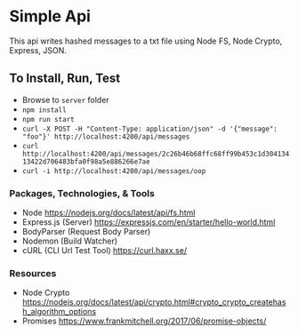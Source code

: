 # Simple Api
This api writes hashed messages to a txt file using Node FS, Node Crypto, Express, JSON.


## To Install, Run, Test
* Browse to `server` folder
* `npm install`
* `npm run start`
* `curl -X POST -H "Content-Type: application/json" -d '{"message": "foo"}' http://localhost:4200/api/messages`
* `curl http://localhost:4200/api/messages/2c26b46b68ffc68ff99b453c1d30413413422d706483bfa0f98a5e886266e7ae`
* `curl -i http://localhost:4200/api/messages/oop`

### Packages, Technologies, & Tools
* Node https://nodejs.org/docs/latest/api/fs.html
* Express.js (Server) https://expressjs.com/en/starter/hello-world.html
* BodyParser (Request Body Parser)
* Nodemon (Build Watcher)
* cURL (CLI Url Test Tool) https://curl.haxx.se/

### Resources
* Node Crypto https://nodejs.org/docs/latest/api/crypto.html#crypto_crypto_createhash_algorithm_options
* Promises https://www.frankmitchell.org/2017/06/promise-objects/